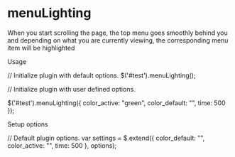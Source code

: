 # menuLighting


When you start scrolling the page, the top menu goes smoothly behind you and depending on what you are currently viewing, the corresponding menu item will be highlighted 

Usage

// Initialize plugin with default options.
$('#test').menuLighting();

// Initialize plugin with user defined options.

$('#test').menuLighting({
    	color_active: "green",
    	color_default: "",
        time: 500
   });


Setup options

// Default plugin options.
var settings = $.extend({
        color_default: "",
        color_active: "",
        time: 500
  }, options);

